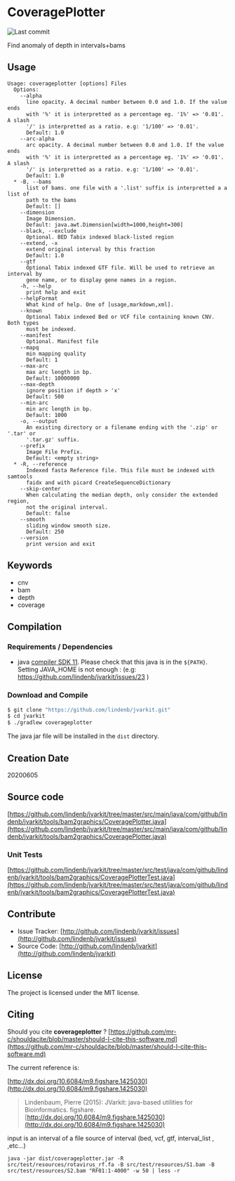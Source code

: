 # CoveragePlotter

![Last commit](https://img.shields.io/github/last-commit/lindenb/jvarkit.png)

Find anomaly of depth in intervals+bams


## Usage

```
Usage: coverageplotter [options] Files
  Options:
    --alpha
      line opacity. A decimal number between 0.0 and 1.0. If the value ends 
      with '%' it is interpretted as a percentage eg. '1%' => '0.01'. A slash 
      '/' is interpretted as a ratio. e.g: '1/100' => '0.01'.
      Default: 1.0
    --arc-alpha
      arc opacity. A decimal number between 0.0 and 1.0. If the value ends 
      with '%' it is interpretted as a percentage eg. '1%' => '0.01'. A slash 
      '/' is interpretted as a ratio. e.g: '1/100' => '0.01'.
      Default: 1.0
  * -B, --bams
      list of bams. one file with a '.list' suffix is interpretted a a list of 
      path to the bams
      Default: []
    --dimension
      Image Dimension.
      Default: java.awt.Dimension[width=1000,height=300]
    --black, --exclude
      Optional. BED Tabix indexed black-listed region
    --extend, -x
      extend original interval by this fraction
      Default: 1.0
    --gtf
      Optional Tabix indexed GTF file. Will be used to retrieve an interval by 
      gene name, or to display gene names in a region.
    -h, --help
      print help and exit
    --helpFormat
      What kind of help. One of [usage,markdown,xml].
    --known
      Optional Tabix indexed Bed or VCF file containing known CNV. Both types 
      must be indexed.
    --manifest
      Optional. Manifest file
    --mapq
      min mapping quality
      Default: 1
    --max-arc
      max arc length in bp.
      Default: 10000000
    --max-depth
      ignore position if depth > 'x'
      Default: 500
    --min-arc
      min arc length in bp.
      Default: 1000
    -o, --output
      An existing directory or a filename ending with the '.zip' or '.tar' or 
      '.tar.gz' suffix.
    --prefix
      Image File Prefix.
      Default: <empty string>
  * -R, --reference
      Indexed fasta Reference file. This file must be indexed with samtools 
      faidx and with picard CreateSequenceDictionary
    --skip-center
      When calculating the median depth, only consider the extended region, 
      not the original interval.
      Default: false
    --smooth
      sliding window smooth size.
      Default: 250
    --version
      print version and exit

```


## Keywords

 * cnv
 * bam
 * depth
 * coverage


## Compilation

### Requirements / Dependencies

* java [compiler SDK 11](https://jdk.java.net/11/). Please check that this java is in the `${PATH}`. Setting JAVA_HOME is not enough : (e.g: https://github.com/lindenb/jvarkit/issues/23 )


### Download and Compile

```bash
$ git clone "https://github.com/lindenb/jvarkit.git"
$ cd jvarkit
$ ./gradlew coverageplotter
```

The java jar file will be installed in the `dist` directory.


## Creation Date

20200605

## Source code 

[https://github.com/lindenb/jvarkit/tree/master/src/main/java/com/github/lindenb/jvarkit/tools/bam2graphics/CoveragePlotter.java](https://github.com/lindenb/jvarkit/tree/master/src/main/java/com/github/lindenb/jvarkit/tools/bam2graphics/CoveragePlotter.java)

### Unit Tests

[https://github.com/lindenb/jvarkit/tree/master/src/test/java/com/github/lindenb/jvarkit/tools/bam2graphics/CoveragePlotterTest.java](https://github.com/lindenb/jvarkit/tree/master/src/test/java/com/github/lindenb/jvarkit/tools/bam2graphics/CoveragePlotterTest.java)


## Contribute

- Issue Tracker: [http://github.com/lindenb/jvarkit/issues](http://github.com/lindenb/jvarkit/issues)
- Source Code: [http://github.com/lindenb/jvarkit](http://github.com/lindenb/jvarkit)

## License

The project is licensed under the MIT license.

## Citing

Should you cite **coverageplotter** ? [https://github.com/mr-c/shouldacite/blob/master/should-I-cite-this-software.md](https://github.com/mr-c/shouldacite/blob/master/should-I-cite-this-software.md)

The current reference is:

[http://dx.doi.org/10.6084/m9.figshare.1425030](http://dx.doi.org/10.6084/m9.figshare.1425030)

> Lindenbaum, Pierre (2015): JVarkit: java-based utilities for Bioinformatics. figshare.
> [http://dx.doi.org/10.6084/m9.figshare.1425030](http://dx.doi.org/10.6084/m9.figshare.1425030)

input is an interval of a file source of interval (bed, vcf, gtf, interval_list , ,etc...)


```
java -jar dist/coverageplotter.jar -R src/test/resources/rotavirus_rf.fa -B src/test/resources/S1.bam -B src/test/resources/S2.bam "RF01:1-4000" -w 50 | less -r
```


